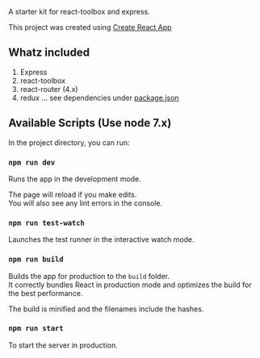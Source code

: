 A starter kit for react-toolbox and express.

This project was created using [Create React App](https://github.com/facebookincubator/create-react-app)

## Whatz included

1) Express
2) react-toolbox
3) react-router (4.x)
4) redux
... see dependencies under [package.json](./package.json)

## Available Scripts (Use node 7.x)

In the project directory, you can run:

### `npm run dev`

Runs the app in the development mode.<br>

The page will reload if you make edits.<br>
You will also see any lint errors in the console.

### `npm run test-watch`

Launches the test runner in the interactive watch mode.  

### `npm run build`

Builds the app for production to the `build` folder.<br>
It correctly bundles React in production mode and optimizes the build for the best performance.

The build is minified and the filenames include the hashes.<br>


### `npm run start`

To start the server in production.
